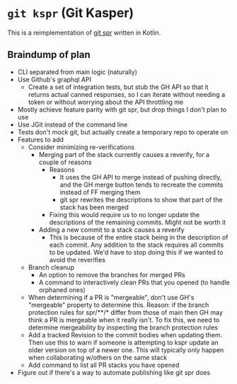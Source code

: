 # `git kspr` (Git Kasper)

This is a reimplementation of [git spr](https://github.com/ejoffe/spr) written in Kotlin.

## Braindump of plan

- CLI separated from main logic (naturally)
- Use Github's graphql API
	- Create a set of integration tests, but stub the GH API so that it returns actual canned responses, so I can iterate without needing a token or without worrying about the API throttling me
- Mostly achieve feature parity with git spr, but drop things I don't plan to use
- Use JGit instead of the command line
- Tests don't mock git, but actually create a temporary repo to operate on
- Features to add
	- Consider minimizing re-verifications
		- Merging part of the stack currently causes a reverify, for a couple of reasons
			- Reasons
				- It uses the GH API to merge instead of pushing directly, and the GH merge button tends to recreate the commits instead of FF merging them
				- git spr rewrites the descriptions to show that part of the stack has been merged
			- Fixing this would require us to no longer update the descriptions of the remaining commits. Might not be worth it
		- Adding a new commit to a stack causes a reverify
			- This is because of the entire stack being in the description of each commit. Any addition to the stack requires all commits to be updated. We'd have to stop doing this if we wanted to avoid the reverifies
	- Branch cleanup
		- An option to remove the branches for merged PRs
		- A command to interactively clean PRs that you opened (to handle orphaned ones)
	- When determining if a PR is "mergeable", don't use GH's "mergeable" property to determine this. Reason: if the branch protection rules for spr/**/* differ from those of main then GH may think a PR is mergeable when it really isn't. To fix this, we need to determine mergeability by inspecting the branch protection rules
	- Add a tracked Revision to the commit bodies when updating them. Then use this to warn if someone is attempting to kspr update an older version on top of a newer one. This will typically only happen when collaborating w/others on the same stack
	- Add command to list all PR stacks you have opened
- Figure out if there's a way to automate publishing like git spr does

